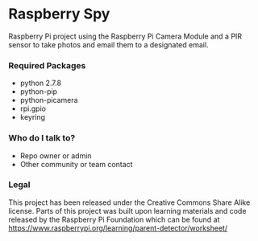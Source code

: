 # Raspberry Spy #

Raspberry Pi project using the Raspberry Pi Camera Module and a PIR sensor to take photos and email them to a designated email.

### Required Packages ###

* python 2.7.8
* python-pip
* python-picamera
* rpi.gpio
* keyring

### Who do I talk to? ###

* Repo owner or admin
* Other community or team contact

### Legal ###

This project has been released under the Creative Commons Share Alike license.
Parts of this project was built upon learning materials and code released by the Raspberry Pi Foundation which can be found at https://www.raspberrypi.org/learning/parent-detector/worksheet/